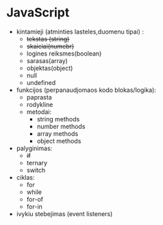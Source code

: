 # JavaScript  
- kintamieji (atminties lasteles,duomenu tipai) :
    - ~~tekstas (string)~~
    - ~~skaiciai(numebr)~~
    - logines reiksmes(boolean)
    - sarasas(array)
    - objektas(object)
    - null
    - undefined
- funkcijos (perpanaudjomaos kodo blokas/logika):
     - paprasta
     - rodykline
     - metodai:
       - string methods
       - number methods
       - array methods
       - object methods
- palyginimas:
   - ~~if~~
   - ternary
   - switch
- ciklas:
   - for
   - while
   - for-of
   - for-in
- ivykiu stebejimas (event listeners)
